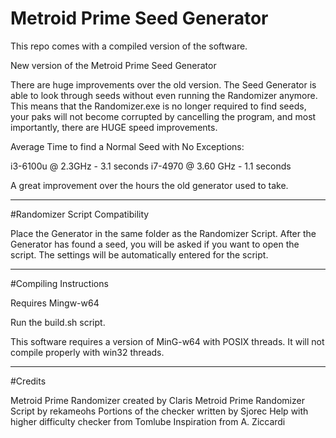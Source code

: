 # Metroid Prime Seed Generator

This repo comes with a compiled version of the software.

New version of the Metroid Prime Seed Generator

There are huge improvements over the old version.  The Seed Generator is able to look through seeds without even running the Randomizer anymore.  This means that the Randomizer.exe is no longer required to find seeds, your paks will not become corrupted by cancelling the program, and most importantly, there are HUGE speed improvements.

Average Time to find a Normal Seed with No Exceptions:

i3-6100u @	2.3GHz - 3.1 seconds
i7-4970 @ 3.60 GHz - 1.1 seconds

A great improvement over the hours the old generator used to take.

----------------

#Randomizer Script Compatibility

Place the Generator in the same folder as the Randomizer Script.  After the Generator has found a seed, you will be asked if you want to open the script.  The settings will be automatically entered for the script.

----------------


#Compiling Instructions

Requires Mingw-w64

Run the build.sh script.

This software requires a version of MinG-w64 with POSIX threads.  It will not compile properly with win32 threads.

---------------

#Credits

Metroid Prime Randomizer created by Claris
Metroid Prime Randomizer Script by rekameohs
Portions of the checker written by Sjorec
Help with higher difficulty checker from Tomlube
Inspiration from A. Ziccardi

